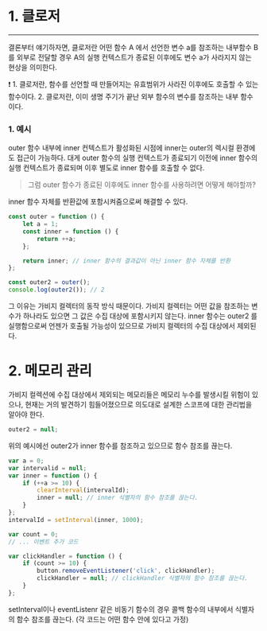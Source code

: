 # 1. 클로저

---

결론부터 얘기하자면, 클로저란 어떤 함수 A 에서 선언한 변수 a를 참조하는 내부함수 B를 외부로 전달할 경우 A의 실행 컨텍스트가 종료된 이후에도 변수 a가 사라지지 않는 현상을 의미한다.

<aside>
❗ 1. 클로저란, 함수를 선언할 때 만들어지는 유효범위가 사라진 이후에도 호출할 수 있는 함수이다. 
2. 클로저란, 이미 생명 주기가 끝난 외부 함수의 변수를 참조하는 내부 함수이다.

</aside>

### 1. 예시

outer 함수 내부에 inner 컨텍스트가 활성화된 시점에 inner는 outer의 렉시컬 환경에도 접근이 가능하다. 대게 outer 함수의 실행 컨텍스트가 종료되기 이전에 inner 함수의 실행 컨텍스트가 종료되며 이후 별도로 inner 함수를 호출할 수 없다.

> 그럼 outer 함수가 종료된 이후에도 inner 함수를 사용하려면 어떻게 해야할까?

inner 함수 자체를 반환값에 포함시켜줌으로써 해결할 수 있다.

```jsx
const outer = function () {
	let a = 1;
	const inner = function () {
		return ++a;
	};

	return inner; // inner 함수의 결과값이 아닌 inner 함수 자체를 반환
};

const outer2 = outer();
console.log(outer2()); // 2
```

그 이유는 가비지 컬렉터의 동작 방식 때문이다. 가비지 컬렉터는 어떤 값을 참조하는 변수가 하나라도 있으면 그 값은 수집 대상에 포함시키지 않는다. inner 함수는 outer2 를 실행함으로써 언젠가 호출될 가능성이 있으므로 가비지 컬렉터의 수집 대상에서 제외된다.

# 2. 메모리 관리

가비지 컬렉션에 수집 대상에서 제외되는 메모리들은 메모리 누수를 발생시킬 위험이 있으나, 현재는 거의 발견하기 힘들어졌으므로 의도대로 설계한 스코프에 대한 관리법을 알아야 한다.

```jsx
outer2 = null;
```

위의 예시에선 outer2가 inner 함수를 참조하고 있으므로 함수 참조를 끊는다.

```jsx
var a = 0;
var intervalid = null;
var inner = function () {
	if (++a >= 10) {
		clearInterval(intervalId);
		inner = null; // inner 식별자의 함수 참조를 끊는다.
	}
};
intervalId = setInterval(inner, 1000);
```

```jsx
var count = 0;
// ... 이벤트 추가 코드

var clickHandler = function () {
	if (count >= 10) {
		button.removeEventListener('click', clickHandler);
		clickHandler = null; // clickHandler 식별자의 함수 참조를 끊는다.
	}
};
```

setInterval이나 eventListenr 같은 비동기 함수의 경우 콜백 함수의 내부에서 식별자의 함수 참조를 끊는다. (각 코드는 어떤 함수 안에 있다고 가정)
